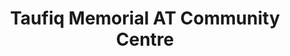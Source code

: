 ---
title: "Taufiq Memorial AT Community Centre"
url: /karachi/taufiq-memorial-at-community-centre/
shop: shop
---